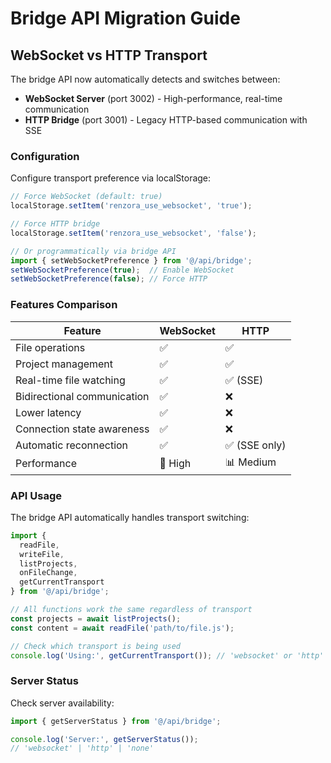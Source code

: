 # Bridge API Migration Guide

## WebSocket vs HTTP Transport

The bridge API now automatically detects and switches between:

- **WebSocket Server** (port 3002) - High-performance, real-time communication  
- **HTTP Bridge** (port 3001) - Legacy HTTP-based communication with SSE

### Configuration

Configure transport preference via localStorage:

```javascript
// Force WebSocket (default: true)
localStorage.setItem('renzora_use_websocket', 'true');

// Force HTTP bridge  
localStorage.setItem('renzora_use_websocket', 'false');

// Or programmatically via bridge API
import { setWebSocketPreference } from '@/api/bridge';
setWebSocketPreference(true);  // Enable WebSocket
setWebSocketPreference(false); // Force HTTP
```

### Features Comparison

| Feature | WebSocket | HTTP |
|---------|-----------|------|
| File operations | ✅ | ✅ |
| Project management | ✅ | ✅ |
| Real-time file watching | ✅ | ✅ (SSE) |
| Bidirectional communication | ✅ | ❌ |
| Lower latency | ✅ | ❌ |
| Connection state awareness | ✅ | ❌ |
| Automatic reconnection | ✅ | ✅ (SSE only) |
| Performance | 🚀 High | 📊 Medium |

### API Usage

The bridge API automatically handles transport switching:

```javascript
import { 
  readFile, 
  writeFile, 
  listProjects,
  onFileChange,
  getCurrentTransport 
} from '@/api/bridge';

// All functions work the same regardless of transport
const projects = await listProjects();
const content = await readFile('path/to/file.js');

// Check which transport is being used
console.log('Using:', getCurrentTransport()); // 'websocket' or 'http'
```

### Server Status

Check server availability:

```javascript
import { getServerStatus } from '@/api/bridge';

console.log('Server:', getServerStatus()); 
// 'websocket' | 'http' | 'none'
```